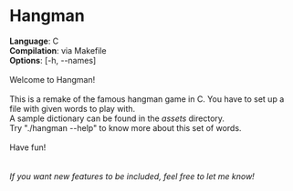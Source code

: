 # Hangman
<b>Language</b>: C<br>
<b>Compilation</b>: via Makefile<br>
<b>Options</b>: [-h, --names]<br>
<br>
Welcome to Hangman!<br>
<br>
This is a remake of the famous hangman game in C. You have to set up a file with given words to play with.<br>
A sample dictionary can be found in the <i>assets</i> directory.<br>
Try "./hangman --help" to know more about this set of words.<br>
<br>
Have fun!<br>
<br>
<br>
<i>If you want new features to be included, feel free to let me know!</i>